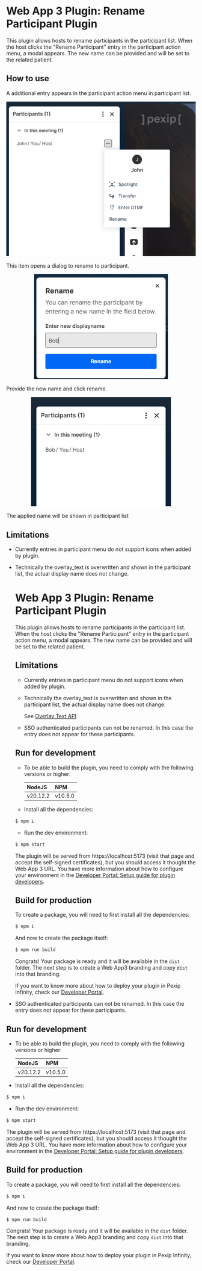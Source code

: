 # Web App 3 Plugin: Rename Participant Plugin

This plugin allows hosts to rename participants in the participant list. When
the host clicks the "Rename Participant" entry in the participant action menu, a
modal appears. The new name can be provided and will be set to the related
patient.

## How to use

A additional entry appears in the participant action menu in participant list.

<div align='center'>

![add cart video button](./docs/images/participant_action.png)

</div>

This item opens a dialog to rename to participant.

<div align='center'>

![select department](./docs/images/rename_participant.png)

</div>

Provide the new name and click rename.

<div align='center'>

![select department](./docs/images/renamed_participant.png)

</div>

The applied name will be shown in participant list

## Limitations

- Currently entries in participant menu do not support icons when added by
  plugin.
- Technically the overlay_text is overwritten and shown in the participant list,
  the actual display name does not change.
  # Web App 3 Plugin: Rename Participant Plugin

  This plugin allows hosts to rename participants in the participant list. When
  the host clicks the "Rename Participant" entry in the participant action menu, a
  modal appears. The new name can be provided and will be set to the related
  patient.
 
  ## Limitations

  - Currently entries in participant menu do not support icons when added by
    plugin.
  - Technically the overlay_text is overwritten and shown in the participant list,
    the actual display name does not change.

    See [Overlay Text API](https://docs.pexip.com/api_client/api_rest.htm#overlaytext)
  - SSO authenticated participants can not be renamed. In this case the entry does
    not appear for these participants.

  ## Run for development

  - To be able to build the plugin, you need to comply with the following versions
    or higher:

    | NodeJS   | NPM     |
    | -------- | ------- |
    | v20.12.2 | v10.5.0 |

  - Install all the dependencies:

  ```bash
  $ npm i
  ```

  - Run the dev environment:

  ```bash
  $ npm start
  ```

  The plugin will be served from https://localhost:5173 (visit that page and
  accept the self-signed certificates), but you should access it thought the Web
  App 3 URL. You have more information about how to configure your environment in
  the
  [Developer Portal: Setup guide for plugin developers](https://developer.pexip.com/docs/plugins/webapp-3/setup-guide-for-plugin-developers).

  ## Build for production

  To create a package, you will need to first install all the dependencies:

  ```bash
  $ npm i
  ```

  And now to create the package itself:

  ```bash
  $ npm run build
  ```

  Congrats! Your package is ready and it will be available in the `dist` folder.
  The next step is to create a Web App3 branding and copy `dist` into that
  branding.

  If you want to know more about how to deploy your plugin in Pexip Infinity,
  check our [Developer Portal](https://developer.pexip.com).
- SSO authenticated participants can not be renamed. In this case the entry does
  not appear for these participants.

## Run for development

- To be able to build the plugin, you need to comply with the following versions
  or higher:

  | NodeJS   | NPM     |
  | -------- | ------- |
  | v20.12.2 | v10.5.0 |

- Install all the dependencies:

```bash
$ npm i
```

- Run the dev environment:

```bash
$ npm start
```

The plugin will be served from https://localhost:5173 (visit that page and
accept the self-signed certificates), but you should access it thought the Web
App 3 URL. You have more information about how to configure your environment in
the
[Developer Portal: Setup guide for plugin developers](https://developer.pexip.com/docs/plugins/webapp-3/setup-guide-for-plugin-developers).

## Build for production

To create a package, you will need to first install all the dependencies:

```bash
$ npm i
```

And now to create the package itself:

```bash
$ npm run build
```

Congrats! Your package is ready and it will be available in the `dist` folder.
The next step is to create a Web App3 branding and copy `dist` into that
branding.

If you want to know more about how to deploy your plugin in Pexip Infinity,
check our [Developer Portal](https://developer.pexip.com).
